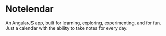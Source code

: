 Notelendar
=============
An AngularJS app, built for learning, exploring, experimenting, and for fun.
Just a calendar with the ability to take notes for every day.